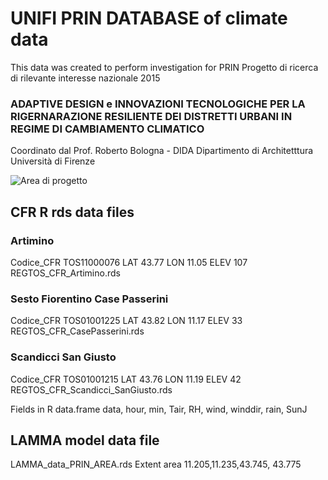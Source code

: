 # UNIFI PRIN DATABASE of climate data

This data was created to perform investigation for PRIN Progetto di ricerca di rilevante interesse nazionale 2015 

### ADAPTIVE DESIGN e INNOVAZIONI TECNOLOGICHE PER LA RIGERNARAZIONE RESILIENTE DEI DISTRETTI URBANI IN REGIME DI CAMBIAMENTO CLIMATICO

Coordinato dal Prof. Roberto Bologna -  DIDA  Dipartimento di Architetttura Università di Firenze

![Area di progetto](Area_PRIN.jpg)


## CFR R rds data files 

### Artimino                            

Codice_CFR TOS11000076  LAT 43.77   LON 11.05 ELEV 107   REGTOS_CFR_Artimino.rds

### Sesto Fiorentino Case Passerini     

Codice_CFR TOS01001225  LAT 43.82   LON 11.17 ELEV 33   REGTOS_CFR_CasePasserini.rds


### Scandicci San Giusto	             

Codice_CFR TOS01001215  LAT 43.76 	LON 11.19 ELEV 42   REGTOS_CFR_Scandicci_SanGiusto.rds

Fields in R data.frame data, hour, min, Tair, RH, wind, winddir, rain, SunJ



## LAMMA model data file

LAMMA_data_PRIN_AREA.rds Extent area 11.205,11.235,43.745, 43.775

